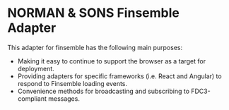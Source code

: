 # NORMAN & SONS Finsemble Adapter

This adapter for finsemble has the following main purposes:

- Making it easy to continue to support the browser as a target for deployment.
- Providing adapters for specific frameworks (i.e. React and Angular) to respond to Finsemble loading events.
- Convenience methods for broadcasting and subscribing to FDC3-compliant messages.
